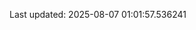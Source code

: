 <!-- lastfm -->
<p align="center"></p>

<!--START_SECTION:last-updated-->
Last updated: 2025-08-07 01:01:57.536241
<!--END_SECTION:last-updated-->